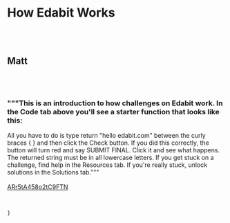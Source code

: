 # How Edabit Works
<br><br>
## Matt
<br><br>
### """This is an introduction to how challenges on Edabit work. In the Code tab above you'll see a starter function that looks like this:
All you have to do is type return "hello edabit.com" between the curly braces { } and then click the Check button. If you did this correctly, the button will turn red and say SUBMIT FINAL. Click it and see what happens.
The returned string must be in all lowercase letters.
If you get stuck on a challenge, find help in the Resources tab.
If you're really stuck, unlock solutions in the Solutions tab."""
<br><br>
[ARr5tA458o2tC9FTN](https://edabit.com/challenge/ARr5tA458o2tC9FTN)
<br><br>
```function hello() {

}
```

<br><br>
